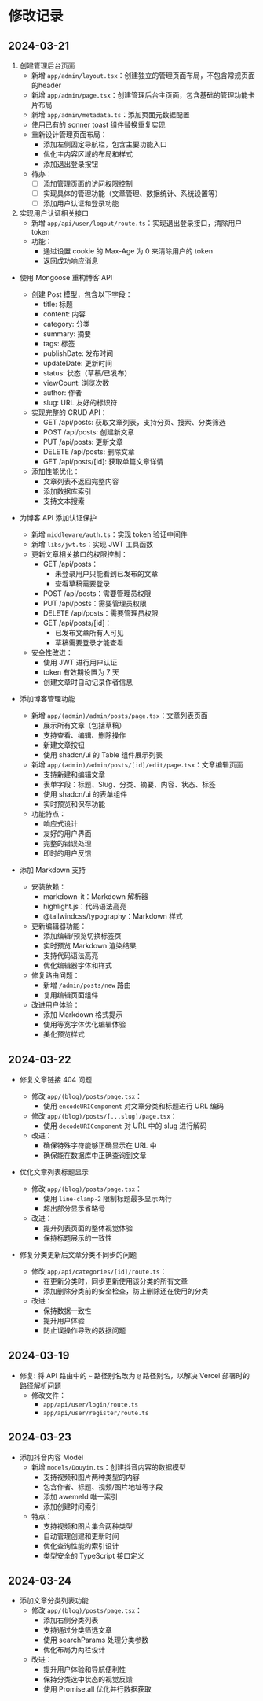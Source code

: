 # 修改记录

## 2024-03-21
1. 创建管理后台页面
   - 新增 `app/admin/layout.tsx`：创建独立的管理页面布局，不包含常规页面的header
   - 新增 `app/admin/page.tsx`：创建管理后台主页面，包含基础的管理功能卡片布局
   - 新增 `app/admin/metadata.ts`：添加页面元数据配置
   - 使用已有的 sonner toast 组件替换重复实现
   - 重新设计管理页面布局：
     - 添加左侧固定导航栏，包含主要功能入口
     - 优化主内容区域的布局和样式
     - 添加退出登录按钮
   - 待办：
     - [ ] 添加管理页面的访问权限控制
     - [ ] 实现具体的管理功能（文章管理、数据统计、系统设置等）
     - [ ] 添加用户认证和登录功能 

2. 实现用户认证相关接口
   - 新增 `app/api/user/logout/route.ts`：实现退出登录接口，清除用户token
   - 功能：
     - 通过设置 cookie 的 Max-Age 为 0 来清除用户的 token
     - 返回成功响应消息 

- 使用 Mongoose 重构博客 API
  - 创建 Post 模型，包含以下字段：
    - title: 标题
    - content: 内容
    - category: 分类
    - summary: 摘要
    - tags: 标签
    - publishDate: 发布时间
    - updateDate: 更新时间
    - status: 状态（草稿/已发布）
    - viewCount: 浏览次数
    - author: 作者
    - slug: URL 友好的标识符
  - 实现完整的 CRUD API：
    - GET /api/posts: 获取文章列表，支持分页、搜索、分类筛选
    - POST /api/posts: 创建新文章
    - PUT /api/posts: 更新文章
    - DELETE /api/posts: 删除文章
    - GET /api/posts/[id]: 获取单篇文章详情
  - 添加性能优化：
    - 文章列表不返回完整内容
    - 添加数据库索引
    - 支持文本搜索 

- 为博客 API 添加认证保护
  - 新增 `middleware/auth.ts`：实现 token 验证中间件
  - 新增 `libs/jwt.ts`：实现 JWT 工具函数
  - 更新文章相关接口的权限控制：
    - GET /api/posts：
      - 未登录用户只能看到已发布的文章
      - 查看草稿需要登录
    - POST /api/posts：需要管理员权限
    - PUT /api/posts：需要管理员权限
    - DELETE /api/posts：需要管理员权限
    - GET /api/posts/[id]：
      - 已发布文章所有人可见
      - 草稿需要登录才能查看
  - 安全性改进：
    - 使用 JWT 进行用户认证
    - token 有效期设置为 7 天
    - 创建文章时自动记录作者信息 

- 添加博客管理功能
  - 新增 `app/(admin)/admin/posts/page.tsx`：文章列表页面
    - 展示所有文章（包括草稿）
    - 支持查看、编辑、删除操作
    - 新建文章按钮
    - 使用 shadcn/ui 的 Table 组件展示列表
  - 新增 `app/(admin)/admin/posts/[id]/edit/page.tsx`：文章编辑页面
    - 支持新建和编辑文章
    - 表单字段：标题、Slug、分类、摘要、内容、状态、标签
    - 使用 shadcn/ui 的表单组件
    - 实时预览和保存功能
  - 功能特点：
    - 响应式设计
    - 友好的用户界面
    - 完整的错误处理
    - 即时的用户反馈 

- 添加 Markdown 支持
  - 安装依赖：
    - markdown-it：Markdown 解析器
    - highlight.js：代码语法高亮
    - @tailwindcss/typography：Markdown 样式
  - 更新编辑器功能：
    - 添加编辑/预览切换标签页
    - 实时预览 Markdown 渲染结果
    - 支持代码语法高亮
    - 优化编辑器字体和样式
  - 修复路由问题：
    - 新增 `/admin/posts/new` 路由
    - 复用编辑页面组件
  - 改进用户体验：
    - 添加 Markdown 格式提示
    - 使用等宽字体优化编辑体验
    - 美化预览样式 

## 2024-03-22
- 修复文章链接 404 问题
  - 修改 `app/(blog)/posts/page.tsx`：
    - 使用 `encodeURIComponent` 对文章分类和标题进行 URL 编码
  - 修改 `app/(blog)/posts/[...slug]/page.tsx`：
    - 使用 `decodeURIComponent` 对 URL 中的 slug 进行解码
  - 改进：
    - 确保特殊字符能够正确显示在 URL 中
    - 确保能在数据库中正确查询到文章 

- 优化文章列表标题显示
  - 修改 `app/(blog)/posts/page.tsx`：
    - 使用 `line-clamp-2` 限制标题最多显示两行
    - 超出部分显示省略号
  - 改进：
    - 提升列表页面的整体视觉体验
    - 保持标题展示的一致性 

- 修复分类更新后文章分类不同步的问题
  - 修改 `app/api/categories/[id]/route.ts`：
    - 在更新分类时，同步更新使用该分类的所有文章
    - 添加删除分类前的安全检查，防止删除还在使用的分类
  - 改进：
    - 保持数据一致性
    - 提升用户体验
    - 防止误操作导致的数据问题 

## 2024-03-19
- 修复: 将 API 路由中的 `~` 路径别名改为 `@` 路径别名，以解决 Vercel 部署时的路径解析问题
  - 修改文件：
    - `app/api/user/login/route.ts`
    - `app/api/user/register/route.ts` 

## 2024-03-23
- 添加抖音内容 Model
  - 新增 `models/Douyin.ts`：创建抖音内容的数据模型
    - 支持视频和图片两种类型的内容
    - 包含作者、标题、视频/图片地址等字段
    - 添加 awemeId 唯一索引
    - 添加创建时间索引
  - 特点：
    - 支持视频和图片集合两种类型
    - 自动管理创建和更新时间
    - 优化查询性能的索引设计
    - 类型安全的 TypeScript 接口定义 

## 2024-03-24
- 添加文章分类列表功能
  - 修改 `app/(blog)/posts/page.tsx`：
    - 添加右侧分类列表
    - 支持通过分类筛选文章
    - 使用 searchParams 处理分类参数
    - 优化布局为两栏设计
  - 改进：
    - 提升用户体验和导航便利性
    - 保持分类选中状态的视觉反馈
    - 使用 Promise.all 优化并行数据获取 